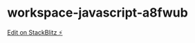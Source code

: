 # workspace-javascript-a8fwub

[Edit on StackBlitz ⚡️](https://stackblitz.com/edit/workspace-javascript-a8fwub)